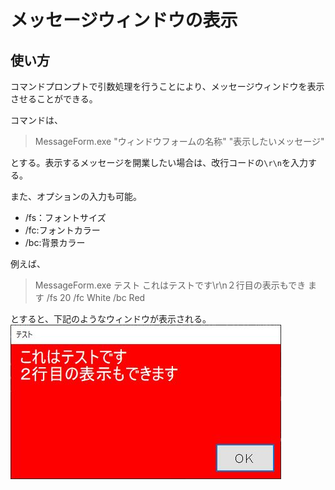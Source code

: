 # メッセージウィンドウの表示

## 使い方
コマンドプロンプトで引数処理を行うことにより、メッセージウィンドウを表示させることができる。

コマンドは、
> MessageForm.exe "ウィンドウフォームの名称" "表示したいメッセージ"

とする。表示するメッセージを開業したい場合は、改行コードの`\r\n`を入力する。

また、オプションの入力も可能。

* /fs：フォントサイズ
* /fc:フォントカラー
* /bc:背景カラー

例えば、
> MessageForm.exe テスト これはテストです\r\n２行目の表示もでき ます /fs 20 /fc White /bc Red

とすると、下記のようなウィンドウが表示される。
![sample](image\capture.JPG)